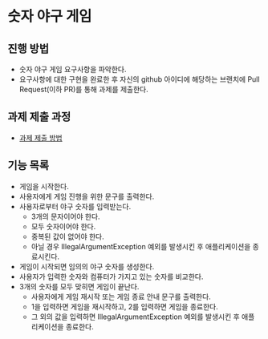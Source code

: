 # 숫자 야구 게임
## 진행 방법
* 숫자 야구 게임 요구사항을 파악한다.
* 요구사항에 대한 구현을 완료한 후 자신의 github 아이디에 해당하는 브랜치에 Pull Request(이하 PR)를 통해 과제를 제출한다.

## 과제 제출 과정
* [과제 제출 방법](https://github.com/next-step/nextstep-docs/tree/master/precourse)

## 기능 목록
- 게임을 시작한다.
- 사용자에게 게임 진행을 위한 문구를 출력한다.
- 사용자로부터 야구 숫자를 입력받는다.
  - 3개의 문자이어야 한다.
  - 모두 숫자이어야 한다.
  - 중복된 값이 없어야 한다.
  - 아닐 경우 IllegalArgumentException 예외를 발생시킨 후 애플리케이션을 종료시킨다.
- 게임이 시작되면 임의의 야구 숫자를 생성한다.
- 사용자가 입력한 숫자와 컴퓨터가 가지고 있는 숫자를 비교한다.
- 3개의 숫자를 모두 맞히면 게임이 끝난다.
  - 사용자에게 게임 재시작 또는 게임 종료 안내 문구를 출력한다.
  - 1을 입력하면 게임을 재시작하고, 2를 입력하면 게임을 종료한다.
  - 그 외의 값을 입력하면 IllegalArgumentException 예외를 발생시킨 후 애플리케이션을 종료한다.
